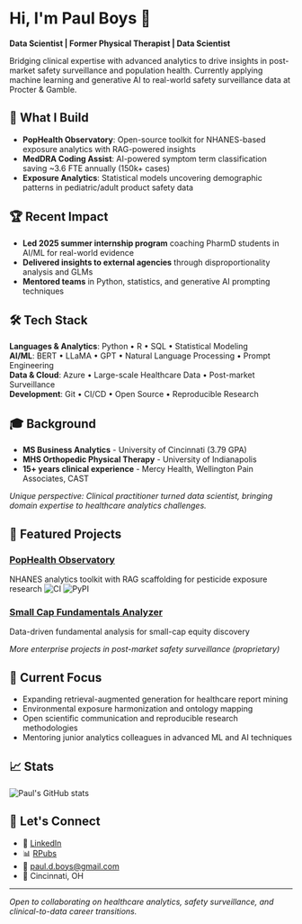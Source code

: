 # Hi, I'm Paul Boys 👋

**Data Scientist | Former Physical Therapist | Data Scientist**

Bridging clinical expertise with advanced analytics to drive insights in post-market safety surveillance and population health. Currently applying machine learning and generative AI to real-world safety surveillance data at Procter & Gamble.

## 🔬 What I Build

- **PopHealth Observatory**: Open-source toolkit for NHANES-based exposure analytics with RAG-powered insights
- **MedDRA Coding Assist**: AI-powered symptom term classification saving ~3.6 FTE annually (150k+ cases)
- **Exposure Analytics**: Statistical models uncovering demographic patterns in pediatric/adult product safety data

## 🏆 Recent Impact

- **Led 2025 summer internship program** coaching PharmD students in AI/ML for real-world evidence
- **Delivered insights to external agencies** through disproportionality analysis and GLMs
- **Mentored teams** in Python, statistics, and generative AI prompting techniques

## 🛠️ Tech Stack

**Languages & Analytics**: Python • R • SQL • Statistical Modeling  
**AI/ML**: BERT • LLaMA • GPT • Natural Language Processing • Prompt Engineering  
**Data & Cloud**: Azure • Large-scale Healthcare Data • Post-market Surveillance  
**Development**: Git • CI/CD • Open Source • Reproducible Research

## 🎓 Background

- **MS Business Analytics** - University of Cincinnati (3.79 GPA)
- **MHS Orthopedic Physical Therapy** - University of Indianapolis  
- **15+ years clinical experience** - Mercy Health, Wellington Pain Associates, CAST

*Unique perspective: Clinical practitioner turned data scientist, bringing domain expertise to healthcare analytics challenges.*

## 🌟 Featured Projects

### [PopHealth Observatory](https://github.com/paulboys/PopHealth-Observatory)
NHANES analytics toolkit with RAG scaffolding for pesticide exposure research
![CI](https://github.com/paulboys/PopHealth-Observatory/actions/workflows/ci.yml/badge.svg) ![PyPI](https://img.shields.io/pypi/v/pophealth-observatory)

### [Small Cap Fundamentals Analyzer](https://github.com/paulboys/small-cap-fundamentals-analyzer)
Data-driven fundamental analysis for small-cap equity discovery

*More enterprise projects in post-market safety surveillance (proprietary)*

## 🎯 Current Focus

- Expanding retrieval-augmented generation for healthcare report mining
- Environmental exposure harmonization and ontology mapping  
- Open scientific communication and reproducible research methodologies
- Mentoring junior analytics colleagues in advanced ML and AI techniques

## 📈 Stats

![Paul's GitHub stats](https://github-readme-stats.vercel.app/api?username=paulboys&show_icons=true&theme=default)

## 🤝 Let's Connect

- 💼 [LinkedIn](https://www.linkedin.com/in/paul-boys-16b79191/)
- 📊 [RPubs](http://rpubs.com/boyspd)
- 📧 paul.d.boys@gmail.com
- 📍 Cincinnati, OH

---
*Open to collaborating on healthcare analytics, safety surveillance, and clinical-to-data career transitions.*
